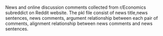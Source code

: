 News and online discussion comments collected from r/Economics subreddict on Reddit website.
The pkl file consist of news title,news sentences, news comments, argument relationship between each pair of comments, alignment relationship between news comments and news sentences.
